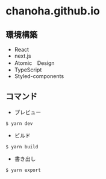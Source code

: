 # chanoha.github.io
## 環境構築
- React
- next.js
- Atomic　Design
- TypeScript
- Styled-components

## コマンド
- プレビュー  
```
$ yarn dev
```
- ビルド
```
$ yarn build
```
- 書き出し
```
$ yarn export
```
